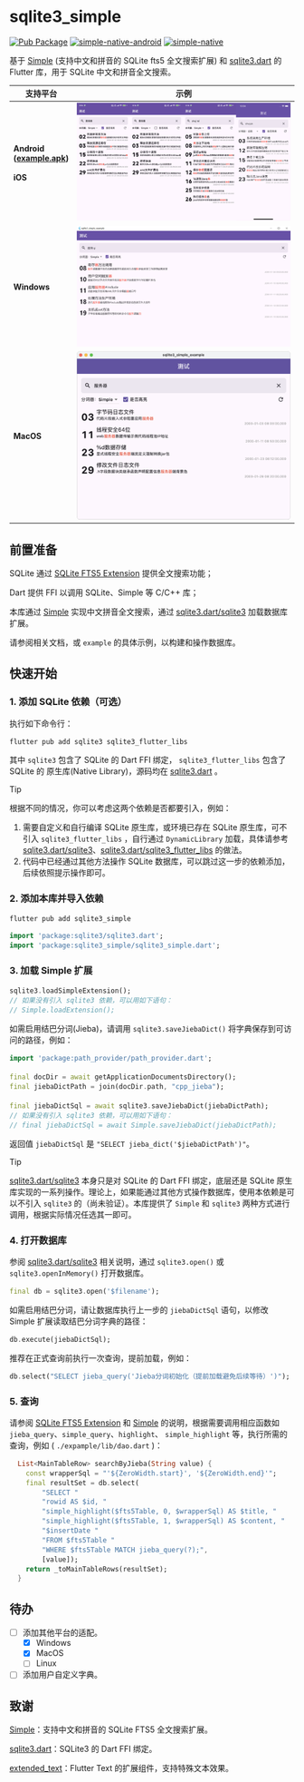# sqlite3_simple

[![Pub Package](https://img.shields.io/pub/v/sqlite3_simple)](https://pub.dev/packages/sqlite3_simple)  [![simple-native-android](https://img.shields.io/maven-central/v/io.github.sagemik/simple-native-android?label=simple-native-android)](https://central.sonatype.com/artifact/io.github.sagemik/simple-native-android)  [![simple-native](https://img.shields.io/github/actions/workflow/status/SageMik/sqlite3_simple/simple.yml?branch=simple-native&label=simple-native)](https://github.com/SageMik/sqlite3_simple/tree/simple-native)

基于 [Simple](https://github.com/wangfenjin/simple) (支持中文和拼音的 SQLite fts5 全文搜索扩展) 和 [sqlite3.dart](https://github.com/simolus3/sqlite3.dart) 的 Flutter 库，用于 SQLite 中文和拼音全文搜索。

| 支持平台                                                                                                                           | 示例                                            |
| ---------------------------------------------------------------------------------------------------------------------------------- | ----------------------------------------------- |
| **Android<br />([example.apk](https://github.com/SageMik/sqlite3_simple/releases/download/v1.0.1/example.apk))<br /><br />iOS** | ![Android, iOS 示例](img/example-android-ios.jpg) |
| **Windows**                                                                                                                  | ![Windows 示例](img/example-windows.jpg)          |
| **MacOS**                                                                                                                    | ![MacOS 示例](img/example-macos.png)              |

## 前置准备

SQLite 通过 [SQLite FTS5 Extension](https://sqlite.org/fts5.html) 提供全文搜索功能；

Dart 提供 FFI 以调用 SQLite、Simple 等 C/C++ 库；

本库通过 [Simple](https://github.com/wangfenjin/simple) 实现中文拼音全文搜索，通过 [sqlite3.dart/sqlite3](https://github.com/simolus3/sqlite3.dart/tree/main/sqlite3) 加载数据库扩展。

请参阅相关文档，或 `example` 的具体示例，以构建和操作数据库。

## 快速开始

### 1. 添加 SQLite 依赖（可选）

执行如下命令行：

```shell
flutter pub add sqlite3 sqlite3_flutter_libs
```

其中 `sqlite3` 包含了 SQLite 的 Dart FFI 绑定， `sqlite3_flutter_libs` 包含了 SQLite 的 原生库(Native Library)，源码均在 [sqlite3.dart](https://github.com/simolus3/sqlite3.dart) 。

> [!TIP]
>
> 根据不同的情况，你可以考虑这两个依赖是否都要引入，例如：
>
> 1. 需要自定义和自行编译 SQLite 原生库，或环境已存在 SQLite 原生库，可不引入 `sqlite3_flutter_libs` ，自行通过 `DynamicLibrary` 加载，具体请参考 [sqlite3.dart/sqlite3](https://github.com/simolus3/sqlite3.dart/tree/main/sqlite3#manually-providing-sqlite3-libraries)、[sqlite3.dart/sqlite3_flutter_libs](https://github.com/simolus3/sqlite3.dart/tree/main/sqlite3_flutter_libs) 的做法。
> 2. 代码中已经通过其他方法操作 SQLite 数据库，可以跳过这一步的依赖添加，后续依照提示操作即可。

### 2. 添加本库并导入依赖

```shell
flutter pub add sqlite3_simple
```

```dart
import 'package:sqlite3/sqlite3.dart';
import 'package:sqlite3_simple/sqlite3_simple.dart';
```

### 3. 加载 Simple 扩展

```dart
sqlite3.loadSimpleExtension();
// 如果没有引入 sqlite3 依赖，可以用如下语句：
// Simple.loadExtension();
```

如需启用结巴分词(Jieba)，请调用 `sqlite3.saveJiebaDict()` 将字典保存到可访问的路径，例如：

```dart
import 'package:path_provider/path_provider.dart';

final docDir = await getApplicationDocumentsDirectory();
final jiebaDictPath = join(docDir.path, "cpp_jieba");

final jiebaDictSql = await sqlite3.saveJiebaDict(jiebaDictPath);
// 如果没有引入 sqlite3 依赖，可以用如下语句：
// final jiebaDictSql = await Simple.saveJiebaDict(jiebaDictPath);
```

返回值 `jiebaDictSql` 是 `"SELECT jieba_dict('$jiebaDictPath')"`。

> [!TIP]
>
> [sqlite3.dart/sqlite3](https://github.com/simolus3/sqlite3.dart/tree/main/sqlite3) 本身只是对 SQLite 的 Dart FFI 绑定，底层还是 SQLite 原生库实现的一系列操作。理论上，如果能通过其他方式操作数据库，使用本依赖是可以不引入 `sqlite3` 的（尚未验证）。本库提供了 `Simple` 和 `sqlite3` 两种方式进行调用，根据实际情况任选其一即可。

### 4. 打开数据库

参阅 [sqlite3.dart/sqlite3](https://github.com/simolus3/sqlite3.dart/tree/main/sqlite3) 相关说明，通过 `sqlite3.open()` 或 `sqlite3.openInMemory()` 打开数据库。

```dart
final db = sqlite3.open('$filename');
```

如需启用结巴分词，请让数据库执行上一步的 `jiebaDictSql` 语句，以修改 Simple 扩展读取结巴分词字典的路径：

```dart
db.execute(jiebaDictSql);
```

推荐在正式查询前执行一次查询，提前加载，例如：

```dart
db.select("SELECT jieba_query('Jieba分词初始化（提前加载避免后续等待）')");
```

### 5. 查询

请参阅 [SQLite FTS5 Extension](https://sqlite.org/fts5.html) 和 [Simple](https://github.com/wangfenjin/simple) 的说明，根据需要调用相应函数如 `jieba_query`、`simple_query`、`highlight`、  `simple_highlight` 等，执行所需的查询，例如 (  `./expample/lib/dao.dart` )：

```dart
  List<MainTableRow> searchByJieba(String value) {
    const wrapperSql = "'${ZeroWidth.start}', '${ZeroWidth.end}'";
    final resultSet = db.select(
        "SELECT "
        "rowid AS $id, "
        "simple_highlight($fts5Table, 0, $wrapperSql) AS $title, "
        "simple_highlight($fts5Table, 1, $wrapperSql) AS $content, "
        "$insertDate "
        "FROM $fts5Table "
        "WHERE $fts5Table MATCH jieba_query(?);",
        [value]);
    return _toMainTableRows(resultSet);
  }
```

## 待办

- [ ] 添加其他平台的适配。
  - [X] Windows
  - [X] MacOS
  - [ ] Linux
- [ ] 添加用户自定义字典。

## 致谢

[Simple](https://github.com/wangfenjin/simple)：支持中文和拼音的 SQLite FTS5 全文搜索扩展。

[sqlite3.dart](https://github.com/simolus3/sqlite3.dart)：SQLite3 的 Dart FFI 绑定。

[extended_text](https://github.com/fluttercandies/extended_text/)：Flutter Text 的扩展组件，支持特殊文本效果。
